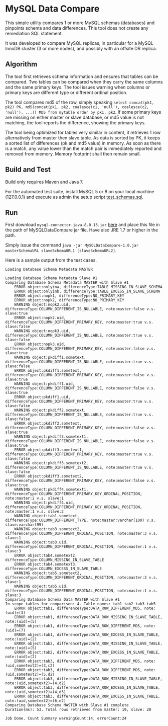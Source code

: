 # MySQL Data Compare

This simple utility compares 1 or more MySQL schemas (databases) and pinpoints schema and data differences. This tool does not create any remediation SQL statement.

It was developed to compare MySQL replicas, in particular for a MySQL InnoDB cluster (3 or more nodes), and possibly with an offsite DR replica.

## Algorithm

The tool first retrieves schema information and ensures that tables can be compared. Two tables can be compared when they carry the same columns and the same primary keys. The tool issues warning when columns or primary keys are different type or different ordinal position.

The tool compares md5 of the row, simply speaking `select concat(pk1, pk2) PK, md5(concat(pk1, pk2, coalesce(c1, 'null'), coalesce(c2, 'null'), ...)) MD5 from mytable order by pk1, pk2`. If some primary keys are missing on either master or slave database, or md5 value is not matching, the tool reports the difference, showing the primary keys.

The tool being optimized for tables very similar in content, it retrieves 1 row alternatively from master then slave table. As data is sorted by PK, it keeps a sorted list of differences (pk and md5 value) in memory. As soon as there is a match, any value lower than the match pair is immediately reported and removed from memory. Memory footprint shall then remain small.

## Build and Test

Build only requires Maven and Java 7.

For the automated test suite, install MySQL 5 or 8 on your local machine (127.0.0.1) and execute as admin the setup script [test_schemas.sql](src/test/resources/test_schemas.sql).

## Run

First download `mysql-connector-java-8.0.13.jar` [here](https://dev.mysql.com/downloads/connector/j/) and place this file in the path of MySQLDataCompare jar file. Have also JRE 1.7 or higher in the path.

Simply issue the command `java -jar MySQLDataCompare-1.0.jar masterSchemaURL slaveSchemaURL1 [slaveSchemaURL2]`.

Here is a sample output from the test cases.

```
Loading Database Schema Metadata MASTER

Loading Database Schema Metadata Slave #1
Comparing Database Schema Metadata MASTER with Slave #1
    ERROR object:onlyina, differenceType:TABLE_MISSING_IN_SLAVE_SCHEMA
    ERROR object:onlyinb, differenceType:TABLE_EXCESS_IN_SLAVE_SCHEMA
    ERROR object:nopk1, differenceType:NO_PRIMARY_KEY
    ERROR object:nopk2, differenceType:NO_PRIMARY_KEY
    WARNING object:nopk2.uid, differenceType:COLUMN_DIFFERENT_IS_NULLABLE, note:master:false v.s. slave:true
    ERROR object:nopk2.uid, differenceType:COLUMN_DIFFERENT_PRIMARY_KEY, note:master:true v.s. slave:false
    WARNING object:nopk3.uid, differenceType:COLUMN_DIFFERENT_IS_NULLABLE, note:master:true v.s. slave:false
    ERROR object:nopk3.uid, differenceType:COLUMN_DIFFERENT_PRIMARY_KEY, note:master:false v.s. slave:true
    WARNING object:pkdiff1.sometext, differenceType:COLUMN_DIFFERENT_IS_NULLABLE, note:master:true v.s. slave:false
    ERROR object:pkdiff1.sometext, differenceType:COLUMN_DIFFERENT_PRIMARY_KEY, note:master:false v.s. slave:true
    WARNING object:pkdiff1.uid, differenceType:COLUMN_DIFFERENT_IS_NULLABLE, note:master:false v.s. slave:true
    ERROR object:pkdiff1.uid, differenceType:COLUMN_DIFFERENT_PRIMARY_KEY, note:master:true v.s. slave:false
    WARNING object:pkdiff2.sometext, differenceType:COLUMN_DIFFERENT_IS_NULLABLE, note:master:true v.s. slave:false
    ERROR object:pkdiff2.sometext, differenceType:COLUMN_DIFFERENT_PRIMARY_KEY, note:master:false v.s. slave:true
    WARNING object:pkdiff3.sometext1, differenceType:COLUMN_DIFFERENT_IS_NULLABLE, note:master:false v.s. slave:true
    ERROR object:pkdiff3.sometext1, differenceType:COLUMN_DIFFERENT_PRIMARY_KEY, note:master:true v.s. slave:false
    WARNING object:pkdiff3.sometext2, differenceType:COLUMN_DIFFERENT_IS_NULLABLE, note:master:true v.s. slave:false
    ERROR object:pkdiff3.sometext2, differenceType:COLUMN_DIFFERENT_PRIMARY_KEY, note:master:false v.s. slave:true
    WARNING object:pkdiff4.sometext1, differenceType:COLUMN_DIFFERENT_PRIMARY_KEY_ORDINAL_POSITION, note:master:2 v.s. slave:1
    WARNING object:pkdiff4.uid, differenceType:COLUMN_DIFFERENT_PRIMARY_KEY_ORDINAL_POSITION, note:master:1 v.s. slave:2
    WARNING object:tab1.sometext, differenceType:COLUMN_DIFFERENT_TYPE, note:master:varchar(100) v.s. slave:varchar(99)
    WARNING object:tab3.sometext2, differenceType:COLUMN_DIFFERENT_ORDINAL_POSITION, note:master:3 v.s. slave:1
    WARNING object:tab3.uid, differenceType:COLUMN_DIFFERENT_ORDINAL_POSITION, note:master:1 v.s. slave:3
    ERROR object:tab4.sometext2, differenceType:COLUMN_MISSING_IN_SLAVE_TABLE
    ERROR object:tab4.sometext3, differenceType:COLUMN_EXCESS_IN_SLAVE_TABLE
    WARNING object:tab5.sometext2, differenceType:COLUMN_DIFFERENT_ORDINAL_POSITION, note:master:3 v.s. slave:1
    WARNING object:tab5.uid, differenceType:COLUMN_DIFFERENT_ORDINAL_POSITION, note:master:1 v.s. slave:3
Comparing Database Schema Data MASTER with Slave #1
In-scope tables for comparison: 4. Table names: tab1 tab2 tab3 tab5 
    ERROR object:tab1, differenceType:DATA_ROW_DIFFERENT_MD5, note:(uid)=(3)
    ERROR object:tab1, differenceType:DATA_ROW_MISSING_IN_SLAVE_TABLE, note:(uid)=(5)
    ERROR object:tab1, differenceType:DATA_ROW_DIFFERENT_MD5, note:(uid)=(7)
    ERROR object:tab1, differenceType:DATA_ROW_EXCESS_IN_SLAVE_TABLE, note:(uid)=(2)
    ERROR object:tab2, differenceType:DATA_ROW_MISSING_IN_SLAVE_TABLE, note:(uid)=(5)
    ERROR object:tab2, differenceType:DATA_ROW_EXCESS_IN_SLAVE_TABLE, note:(uid)=(2)
    ERROR object:tab3, differenceType:DATA_ROW_DIFFERENT_MD5, note:(uid,sometext2)=(3,c2)
    ERROR object:tab3, differenceType:DATA_ROW_DIFFERENT_MD5, note:(uid,sometext2)=(5,d2)
    ERROR object:tab3, differenceType:DATA_ROW_MISSING_IN_SLAVE_TABLE, note:(uid,sometext2)=(4,d2)
    ERROR object:tab3, differenceType:DATA_ROW_EXCESS_IN_SLAVE_TABLE, note:(uid,sometext2)=(4,d3)
    ERROR object:tab3, differenceType:DATA_ROW_EXCESS_IN_SLAVE_TABLE, note:(uid,sometext2)=(6,e2)
Comparing Database Schema MASTER with Slave #1 complete
Duration(ms): 53. Total rows retrieved from master: 19, slave: 20

Job Done. Count Summary warningCount:14, errorCount:24
```